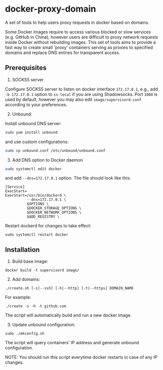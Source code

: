 # docker-proxy-domain
A set of tools to help users proxy requests in docker based on domains.

Some Docker images require to access various blocked or slow services (e.g. GitHub in China), however users are difficult to proxy network requests inside Docker without rebuilding images. This set of tools aims to provide a fast way to create small 'proxy' containers serving as proxies to specified domains and replace DNS entries for transparent access.

## Prerequisites

1. SOCKS5 server

  Configure SOCKS5 server to listen on docker interface ``172.17.0.1``, e.g., add ``-b 172.17.0.1`` option to ``ss-local`` if you are using Shadowsocks. Port ``1080`` is used by default, however you may also edit ``image/supervisord.conf`` according to your preferences.
  
2. Unbound:

  Install unbound DNS server:
  
  ```bash
  sudo yum install unbound
  ```
  
  and use custom configurations:
  
  ```bash
  sudo cp unbound.conf /etc/unbound/unbound.conf
  ```

3. Add DNS option to Docker daemon

  ```bash
  sudo systemctl edit docker
  ```
  
  and add ``--dns=172.17.0.1`` option. The file should look like this:
  
  ```
  [Service]
  ExecStart=
  ExecStart=/usr/bin/dockerd \
            --dns=172.17.0.1 \
            $OPTIONS \
            $DOCKER_STORAGE_OPTIONS \
            $DOCKER_NETWORK_OPTIONS \
            $ADD_REGISTRY \
  ```
  
  Restart dockerd for changes to take effect:
  
  ```
  sudo systemctl restart docker
  ```

## Installation

1. Build base image:

  ```
  docker build -t supervisord image/
  ```

2. Add domains:

  ```
  ./create.sh [-s|--ssh] [-h|--http] [-t|--https] DOMAIN_NAME
  ```
  
  For example:
  
  ```
  ./create -s -h -t github.com
  ```
  
  The script will automatically build and run a new docker image.

3. Update unbound configuration:

  ```
  sudo ./mkconfig.sh
  ```
  
  The script will query containers' IP address and generate unbound configuration.
  
  NOTE: You should run this script everytime docker restarts in case of any IP changes.

  
